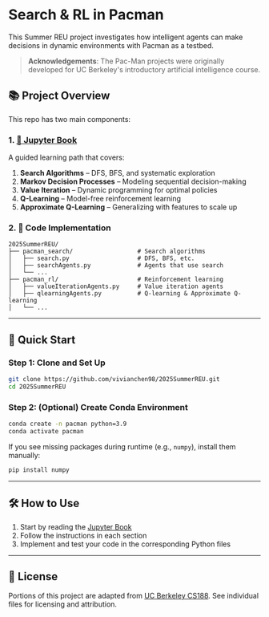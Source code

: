 # Search & RL in Pacman

This Summer REU project investigates how intelligent agents can make decisions in dynamic environments with Pacman as a testbed. 

> **Acknowledgements**: The Pac-Man projects were originally developed for UC Berkeley's introductory artificial intelligence course.

## 📚 Project Overview

This repo has two main components:

### 1. [📖 Jupyter Book](https://vivianchen98.github.io/2025SummerREU/)

A guided learning path that covers:

1. **Search Algorithms** – DFS, BFS, and systematic exploration
2. **Markov Decision Processes** – Modeling sequential decision-making
3. **Value Iteration** – Dynamic programming for optimal policies
4. **Q-Learning** – Model-free reinforcement learning
5. **Approximate Q-Learning** – Generalizing with features to scale up

### 2. 🧪 Code Implementation

```
2025SummerREU/
├── pacman_search/                  # Search algorithms
│   ├── search.py                   # DFS, BFS, etc.
│   ├── searchAgents.py             # Agents that use search
│   └── ...                         
├── pacman_rl/                      # Reinforcement learning
│   ├── valueIterationAgents.py     # Value iteration agents
│   ├── qlearningAgents.py          # Q-learning & Approximate Q-learning
│   └── ...
```

---

## 🚀 Quick Start

### Step 1: Clone and Set Up

```bash
git clone https://github.com/vivianchen98/2025SummerREU.git
cd 2025SummerREU
```

### Step 2: (Optional) Create Conda Environment

```bash
conda create -n pacman python=3.9
conda activate pacman
```

If you see missing packages during runtime (e.g., `numpy`), install them manually:

```bash
pip install numpy
```

---

## 🛠️ How to Use

1. Start by reading the [Jupyter Book](https://vivianchen98.github.io/2025SummerREU/)
2. Follow the instructions in each section
3. Implement and test your code in the corresponding Python files

---

## 📄 License

Portions of this project are adapted from [UC Berkeley CS188](http://ai.berkeley.edu/project_overview.html).
See individual files for licensing and attribution.